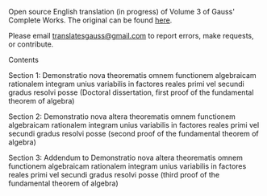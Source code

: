 Open source English translation (in progress) of Volume 3 of Gauss' Complete Works. The original can be found <a href="https://archive.org/details/werkecarlf03gausrich">here</a>.

Please email translatesgauss@gmail.com to report errors, make requests, or contribute.

Contents 

Section 1: Demonstratio nova theorematis omnem functionem algebraicam rationalem integram unius variabilis in factores reales primi vel secundi gradus resolvi posse (Doctoral dissertation, first proof of the fundamental theorem of algebra)

Section 2: Demonstratio nova altera theorematis omnem functionem algebraicam rationalem integram unius variabilis in factores reales primi vel secundi gradus resolvi posse (second proof of the fundamental theorem of algebra)

Section 3: Addendum to Demonstratio nova altera theorematis omnem functionem algebraicam rationalem integram unius variabilis in factores reales primi vel secundi gradus resolvi posse (third proof of the fundamental theorem of algebra)
